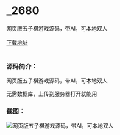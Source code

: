 # _2680
网页版五子棋游戏源码，带AI，可本地双人
<br/></br>
[下载地址](https://www.uuid2.com/2680.html "下载地址")
<br/></br>
<h3>源码简介：</h3>
<p>网页版五子棋游戏源码，带AI，可本地双人<p>
<p>无需数据库，上传到服务器打开就能用<p>
<h3>截图：</h3>
<img src="https://www.uuid2.com/wp-content/uploads/img/202105/23744ab932.jpg" alt="网页版五子棋游戏源码，带AI，可本地双人">
